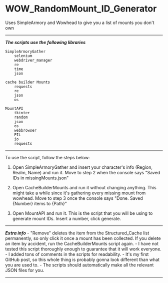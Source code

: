# WOW_RandomMount_ID_Generator
Uses SimpleArmory and Wowhead to give you a list of mounts you don't own

______________________________________________________________________
***The scripts use the following libraries***
	
	SimpleArmoryGather
		selenium
		webdriver_manager
		re
		time
		json

	cache builder Mounts
		requests
		re
		json
		os
	
	MountAPI
		tkinter
		random
		json
		os
		webbrowser
		PIL
		io
		requests
______________________________________________________________________

To use the script, follow the steps below:

1) Open SimpleArmoryGather and insert your character's info (Region, Realm, Name) and run it. Move to step 2 when the console says "Saved IDs in missingMounts.json"

2) Open CacheBuilderMounts and run it without changing anything. This might take a while since it's gathering every missing mount from wowhead. Move to step 3 once the console says "Done. Saved {Number} items to {Path}"

3) Open MountAPI and run it. This is the script that you will be using to generate mount IDs. Insert a number, click generate.
______________________________________________________________________

***Extra info***
	- "Remove" deletes the item from the Structured_Cache list permanently, so only click it once a mount has been collected. If you delete an item by accident, run the CacheBuilderMounts script again.
	- I have not tested this script thoroughly enough to guarantee that it will work everyone.
	- I added tons of comments in the scripts for readability.
	- It's my first GitHub post, so this whole thing is probably gonna look different than what you are used to.
	- The scripts should automatically make all the relevant JSON files for you.
______________________________________________________________________
